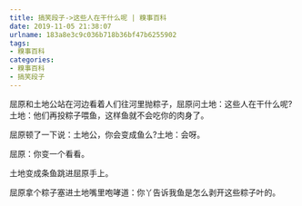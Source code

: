 ```yaml
---
title: 搞笑段子->这些人在干什么呢 | 糗事百科
date: 2019-11-05 21:38:07
urlname: 183a8e3c9c036b718b36bf47b6255902
tags: 
- 糗事百科
categories:
- 糗事百科
- 搞笑段子
---
```

屈原和土地公站在河边看着人们往河里抛粽子，屈原问土地：这些人在干什么呢?土地：他们再投粽子喂鱼，这样鱼就不会吃你的肉身了。

屈原顿了一下说：土地公，你会变成鱼么?土地：会呀。

屈原：你变一个看看。

土地变成条鱼跳进屈原手上。

屈原拿个粽子塞进土地嘴里咆哮道：你丫告诉我鱼是怎么剥开这些粽子叶的。


